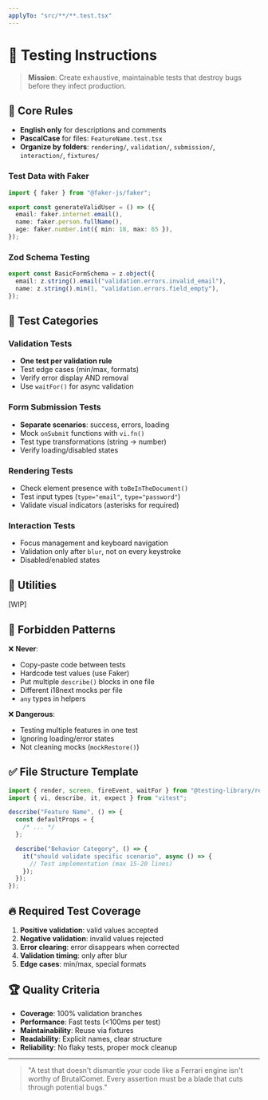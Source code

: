 ```yaml
---
applyTo: "src/**/**.test.tsx"
---
```


# 🧪 Testing Instructions

> **Mission**: Create exhaustive, maintainable tests that destroy bugs before they infect production.

## 📏 Core Rules

- **English only** for descriptions and comments
- **PascalCase** for files: `FeatureName.test.tsx`
- **Organize by folders**: `rendering/`, `validation/`, `submission/`, `interaction/`, `fixtures/`

### Test Data with Faker
```typescript
import { faker } from "@faker-js/faker";

export const generateValidUser = () => ({
  email: faker.internet.email(),
  name: faker.person.fullName(),
  age: faker.number.int({ min: 18, max: 65 }),
});
```

### Zod Schema Testing
```typescript
export const BasicFormSchema = z.object({
  email: z.string().email("validation.errors.invalid_email"),
  name: z.string().min(1, "validation.errors.field_empty"),
});
```

## 🎯 Test Categories

### Validation Tests
- **One test per validation rule**
- Test edge cases (min/max, formats)
- Verify error display AND removal
- Use `waitFor()` for async validation

### Form Submission Tests
- **Separate scenarios**: success, errors, loading
- Mock `onSubmit` functions with `vi.fn()`
- Test type transformations (string → number)
- Verify loading/disabled states

### Rendering Tests
- Check element presence with `toBeInTheDocument()`
- Test input types (`type="email"`, `type="password"`)
- Validate visual indicators (asterisks for required)

### Interaction Tests
- Focus management and keyboard navigation
- Validation only after `blur`, not on every keystroke
- Disabled/enabled states

## 🔧 Utilities

[WIP]

## 🚨 Forbidden Patterns

❌ **Never**:
- Copy-paste code between tests
- Hardcode test values (use Faker)
- Put multiple `describe()` blocks in one file
- Different i18next mocks per file
- `any` types in helpers

❌ **Dangerous**:
- Testing multiple features in one test
- Ignoring loading/error states
- Not cleaning mocks (`mockRestore()`)

## ✅ File Structure Template

```typescript
import { render, screen, fireEvent, waitFor } from "@testing-library/react";
import { vi, describe, it, expect } from "vitest";

describe("Feature Name", () => {
  const defaultProps = {
    /* ... */
  };

  describe("Behavior Category", () => {
    it("should validate specific scenario", async () => {
      // Test implementation (max 15-20 lines)
    });
  });
});
```

## 🔥 Required Test Coverage

1. **Positive validation**: valid values accepted
2. **Negative validation**: invalid values rejected  
3. **Error clearing**: error disappears when corrected
4. **Validation timing**: only after blur
5. **Edge cases**: min/max, special formats

## 🏆 Quality Criteria

- **Coverage**: 100% validation branches
- **Performance**: Fast tests (<100ms per test)
- **Maintainability**: Reuse via fixtures
- **Readability**: Explicit names, clear structure
- **Reliability**: No flaky tests, proper mock cleanup

---

> "A test that doesn't dismantle your code like a Ferrari engine isn't worthy of BrutalComet. Every assertion must be a blade that cuts through potential bugs."